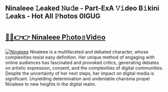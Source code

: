## Ninaleee 𝙻eaked 𝙽u𝚍e - Part-ExA 𝚅𝚒deo B𝚒kini 𝙻eaks - Hot All 𝙿hotos 0lGUG

# <h2><a href="http://ld1a0d8.urlbe.top/?page=Ninaleee">🔗🔗👉👉 Ninaleee P𝚑oto𝚜Vid𝚎o</a></h2>

[![Ninaleee](https://i.imgur.com/eBuTRDB.gif)](http://ld1a0d8.urlbe.top/?page=Ninaleee)
Ninaleee is a multifaceted and debated character, whose complexities resist easy definition. Her unique method of engaging with online audiences has fascinated and provoked critics, generating debates on artistic expression, consent, and the complexities of digital communities. Despite the uncertainty of her next steps, her impact on digital media is significant. Unyielding determination and undeniable charisma propel Ninaleee to new heights in the digital realm.
